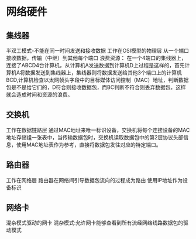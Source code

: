 # 网络硬件

## 集线器

半双工模式-不能在同一时间发送和接收数据
工作在OSI模型的物理层
从一个端口接收数据，传输（中继）到其他每个端口
浪费资源：
在一个4端口的集线器上，连接了ABCD4台计算机，从计算机A发送数据到计算机D上过程是这样的，首先计算机A将数据发送到集线器上，集线器则将数据发送给其他3个端口上的计算机BCD,计算机检查以太网帧头字段中的目标媒体访问控制（MAC）地址，判断数据包是不是给它们的，D符合则接收数据包，而BC判断不符合则丢弃数据包，这样就会造成时间和资源的浪费。

## 交换机

工作在数据链路层
通过MAC地址来唯一标识设备，交换机将每个连接设备的MAC地址存储组一张表中，当传输数据包时，交换机读取数据包中的第2层协议头部信息，使用MAC地址表作为参考，直接将数据包发往对应的特定端口。

## 路由器

工作在网络层
路由器在网络间引导数据包流向的过程成为路由
使用IP地址作为设备标识

## 网络卡
混杂模式驱动的网卡
混杂模式:允许网卡能够查看到所有流经网络线路数据包的驱动模式

